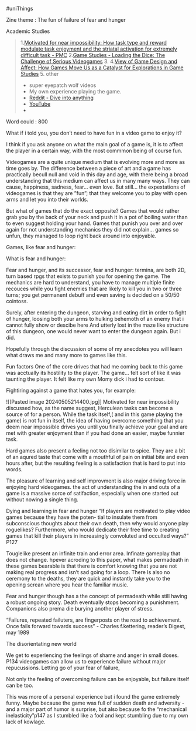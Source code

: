 #uniThings 



Zine theme :  The fun of failure of fear and hunger

Academic Studies
> 1.[Motivated for near impossibility: How task type and reward modulate task enjoyment and the striatal activation for extremely difficult task - PMC](https://www.ncbi.nlm.nih.gov/pmc/articles/PMC9925569/)
> 2.[Game Studies - Loading the Dice: The Challenge of Serious Videogames](https://gamestudies.org/0401/woods/)
> 3.
> 4.[View of Game Design and Affect: How Games Move Us as a Catalyst for Explorations in Game Studies](https://journals.sfu.ca/loading/index.php/loading/article/view/211/243)
> 5.
> other
> - super eyepatch wolf videos
> -  My own experience playing the game.
> - [Reddit - Dive into anything](https://www.reddit.com/r/truegaming/comments/45ggy8/what_was_the_best_use_of_unfun_game_mechanics_to/)
> - [YouTube](https://youtu.be/gjR8699kRqQ?si=u8beX4t5N4mGs22b)
> - 
 
Word could : 800


  What if i told you, you don’t need to have fun in a video game to enjoy it? 


I think if you ask anyone on what the main goal of a game is, it is to affect the player in a certain way, with the most commmon being of course fun. 

Videogames are a quite unique medium that is evolving more and more as time goes by. The difference between a piece of art and a game has practically becull null and void in this day and age, with there being a broad understanding that this medium can affect us in many many ways. They can cause, happiness, sadness, fear… even love. But still… the expextations of videogames is that they are ”fun”; that they welcome you to play with open arms and let you into their worlds.

But what of games that do the exact opposite? Games that would rather grab you by the back of your neck and push it in a pot of boiling water than to even suggest holding your hand. Games that punish you over and over again for not understanding mechanics they did not explain… games so unfun, they managed to loop right back around into enjoyable.

Games, like fear and hunger:


What is fear and hunger:

Fear and hunger, and its successor, fear and hunger: termina, are both 2D, turn based rpgs that exists to punish you for opening the game. The mechanics are hard to understand, you have to manage multiple finite recouces while you fight enemies that are likely to kill you in two or three turns; you get permanent debuff and even saving is decided on a 50/50 cointoss. 

Surely, after entering the dungeon, starving and eating dirt in order to fight of hunger, loosing both your arms to hulking behemoth of an enemy that i cannot fully show or descibe here And utterly lost in the maze like structure of this dungeon, one would never want to enter the dungeon again. But i did.

Hopefully through the discussion of some of my anecdotes you will learn what draws me and many more to games like this.


Fun factors
One of the core drives that had me coming back to this game was acctually its hostility to the player. The game… felt sort of like it was taunting the player. It felt like my own Momy dick i had to contour.

Fightiring against a game that hates you, for example: 


![[Pasted image 20240505214400.jpg]]
Motivated for near impossibility discussed how, as the name suggest, Herculean tasks can become a source of for a person. While the task itself,( and in this game playing the game) is not fun in itself, the idea of having overcome something that you deem near impossible drives you until you finally achieve your goal and are met with greater enjoyment than if you had done an easier, maybe funnier task. 

Hard games also present a feeling not too disimilar  to spice. They are a bit of an aqured taste that come with a mouthful of pain on initial bite and even hours after, but the resulting feeling is a satisfaction that is hard to put into words.

The pleasure of learning and self improvment is also major driving force in enjoying hard videogames. the act of understanding the in and outs of a game is a massive sorce of satifaction, especially when one started out without nowing a single thing. 

Dying and learning in fear and hunger
“If players are motivated to play video games because they have the poten- tial to insulate them from subconscious thoughts about their own death, then why would anyone play roguelikes? Furthermore, who would dedicate their free time to creating games that kill their players in increasingly convoluted and occulted ways?” P127

Touglelike present an infinite train and error area. Infinate gameplay that does not change. hpever acroding to this paper, what makes permadeath in these games bearable is that there is comfort knowing that you are not making real progress and isn’t sad going for a loop. There Is also no ceremony to the deaths, they are quick and instantly take you to the opening screan where you hear the familiar music.

Fear and hunger though has a the concept of permadeath while still having a robust ongoing story. Death eventually stops becoming a punishment.
Companions also prema die burying another player of stress.


“Failures, repeated failuters, are fingerposts on the road to achievement. Once fails forward towards success” - Charles f.kettering, reader’s Digest, may 1989

The disorientating new world

We get to experiencing the feelings of shame and anger in small doses. P134 videogames can allow us to experience failure without major repucussions. Letting go of your fear of failure,

Not only the feeling of overcoming failure can be enjoyable, but failure itself can be too.

This was more of a personal experience but i found the game extremely funny. Maybe because the game was full of sudden death and adversity - and a major part of humor is surprise, but also because fo the “mechanical inelasticity”p147 as I stumbled like a fool and kept stumbling due to my own lack of kowlage.